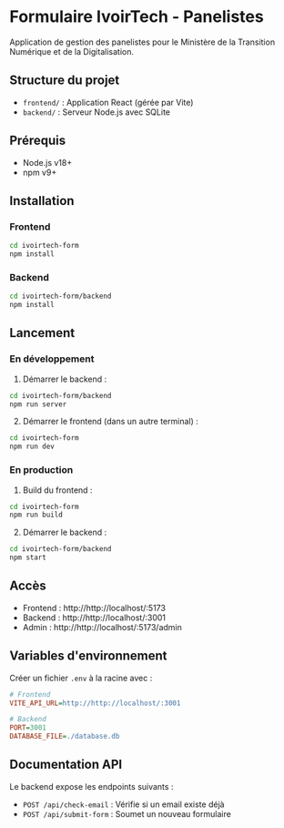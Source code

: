 # Formulaire IvoirTech - Panelistes

Application de gestion des panelistes pour le Ministère de la Transition Numérique et de la Digitalisation.

## Structure du projet

- `frontend/` : Application React (gérée par Vite)
- `backend/` : Serveur Node.js avec SQLite

## Prérequis

- Node.js v18+
- npm v9+

## Installation

### Frontend

```bash
cd ivoirtech-form
npm install
```

### Backend 

```bash
cd ivoirtech-form/backend
npm install
```

## Lancement

### En développement

1. Démarrer le backend :
```bash
cd ivoirtech-form/backend
npm run server
```

2. Démarrer le frontend (dans un autre terminal) :
```bash
cd ivoirtech-form
npm run dev
```

### En production

1. Build du frontend :
```bash
cd ivoirtech-form
npm run build
```

2. Démarrer le backend :
```bash
cd ivoirtech-form/backend
npm start
```

## Accès

- Frontend : http://http://localhost/:5173
- Backend : http://http://localhost/:3001
- Admin : http://http://localhost/:5173/admin

## Variables d'environnement

Créer un fichier `.env` à la racine avec :

```ini
# Frontend
VITE_API_URL=http://http://localhost/:3001

# Backend
PORT=3001
DATABASE_FILE=./database.db
```

## Documentation API

Le backend expose les endpoints suivants :

- `POST /api/check-email` : Vérifie si un email existe déjà
- `POST /api/submit-form` : Soumet un nouveau formulaire
